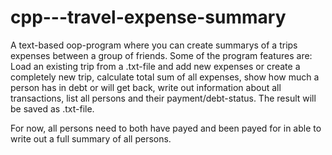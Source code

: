 # cpp---travel-expense-summary

A text-based oop-program where you can create summarys of a trips expenses between a group of friends. Some of the program features are: Load an existing trip from a .txt-file and add new expenses or create a completely new trip, calculate total sum of all expenses, show how much a person has in debt or will get back, write out information about all transactions, list all persons and their payment/debt-status. The result will be saved as .txt-file.

For now, all persons need to both have payed and been payed for in able to write out a full summary of all persons. 
